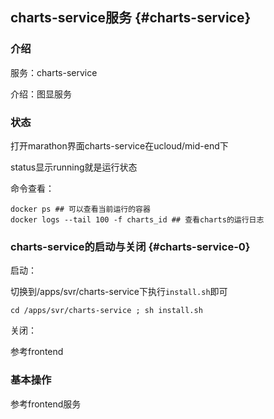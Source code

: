 ## charts-service服务 {#charts-service}

### 介绍
服务：charts-service

介绍：图显服务

### 状态

打开marathon界面charts-service在ucloud/mid-end下

status显示running就是运行状态

命令查看：
```
docker ps ## 可以查看当前运行的容器
docker logs --tail 100 -f charts_id ## 查看charts的运行日志
```
### charts-service的启动与关闭 {#charts-service-0}

启动：

切换到/apps/svr/charts-service下执行`install.sh`即可
```
cd /apps/svr/charts-service ; sh install.sh
```
关闭：

参考frontend

### 基本操作

参考frontend服务